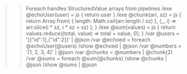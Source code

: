 >> Foreach handles StructuredValue arrays from pipelines
/exe @echoUser(user) = js {
  return user
}
/exe @chunk(arr, sz) = js {
  return Array.from(
    { length: Math.ceil(arr.length / sz) },
    (_, i) => arr.slice(i * sz, i * sz + sz)
  );
}
/exe @sum(values) = js {
  return values.reduce((total, value) => total + value, 0);
}
/var @users = '[{"id":1},{"id":2}]' | @json
/var @echoed = foreach @echoUser(@users)
/show @echoed | @json
/var @numbers = '[1, 2, 3, 4]' | @json
/var @chunks = @numbers | @chunk(2)
/var @sums = foreach @sum(@chunks)
/show @chunks | @json
/show @sums | @json
